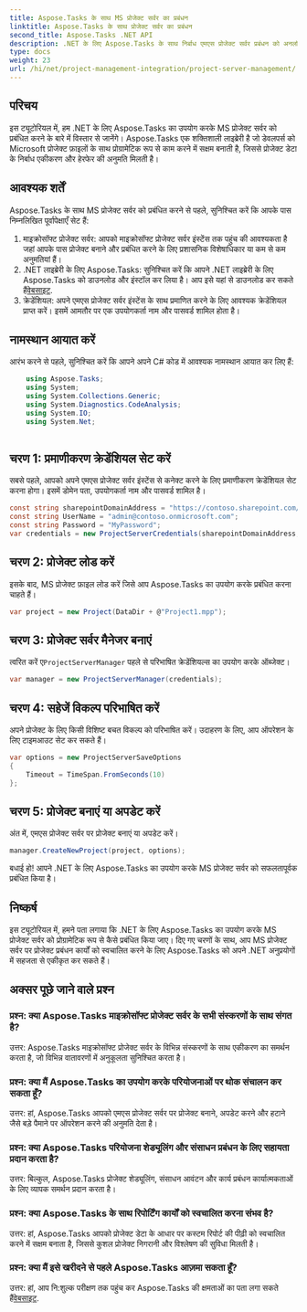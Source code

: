 ```yaml
---
title: Aspose.Tasks के साथ MS प्रोजेक्ट सर्वर का प्रबंधन
linktitle: Aspose.Tasks के साथ प्रोजेक्ट सर्वर का प्रबंधन
second_title: Aspose.Tasks .NET API
description: .NET के लिए Aspose.Tasks के साथ निर्बाध एमएस प्रोजेक्ट सर्वर प्रबंधन को अनलॉक करें। प्रोजेक्ट कार्यों को सहजता से स्वचालित करें।
type: docs
weight: 23
url: /hi/net/project-management-integration/project-server-management/
---
```

## परिचय
इस ट्यूटोरियल में, हम .NET के लिए Aspose.Tasks का उपयोग करके MS प्रोजेक्ट सर्वर को प्रबंधित करने के बारे में विस्तार से जानेंगे। Aspose.Tasks एक शक्तिशाली लाइब्रेरी है जो डेवलपर्स को Microsoft प्रोजेक्ट फ़ाइलों के साथ प्रोग्रामेटिक रूप से काम करने में सक्षम बनाती है, जिससे प्रोजेक्ट डेटा के निर्बाध एकीकरण और हेरफेर की अनुमति मिलती है।
## आवश्यक शर्तें
Aspose.Tasks के साथ MS प्रोजेक्ट सर्वर को प्रबंधित करने से पहले, सुनिश्चित करें कि आपके पास निम्नलिखित पूर्वापेक्षाएँ सेट हैं:
1. माइक्रोसॉफ्ट प्रोजेक्ट सर्वर: आपको माइक्रोसॉफ्ट प्रोजेक्ट सर्वर इंस्टेंस तक पहुंच की आवश्यकता है जहां आपके पास प्रोजेक्ट बनाने और प्रबंधित करने के लिए प्रशासनिक विशेषाधिकार या कम से कम अनुमतियां हैं।
2.  .NET लाइब्रेरी के लिए Aspose.Tasks: सुनिश्चित करें कि आपने .NET लाइब्रेरी के लिए Aspose.Tasks को डाउनलोड और इंस्टॉल कर लिया है। आप इसे यहां से डाउनलोड कर सकते हैं[वेबसाइट](https://releases.aspose.com/tasks/net/).
3. क्रेडेंशियल: अपने एमएस प्रोजेक्ट सर्वर इंस्टेंस के साथ प्रमाणित करने के लिए आवश्यक क्रेडेंशियल प्राप्त करें। इसमें आमतौर पर एक उपयोगकर्ता नाम और पासवर्ड शामिल होता है।
## नामस्थान आयात करें
आरंभ करने से पहले, सुनिश्चित करें कि आपने अपने C# कोड में आवश्यक नामस्थान आयात कर लिए हैं:
```csharp
    using Aspose.Tasks;
    using System;
    using System.Collections.Generic;
    using System.Diagnostics.CodeAnalysis;
    using System.IO;
    using System.Net;
    
```
## चरण 1: प्रमाणीकरण क्रेडेंशियल सेट करें
सबसे पहले, आपको अपने एमएस प्रोजेक्ट सर्वर इंस्टेंस से कनेक्ट करने के लिए प्रमाणीकरण क्रेडेंशियल सेट करना होगा। इसमें डोमेन पता, उपयोगकर्ता नाम और पासवर्ड शामिल है।
```csharp
const string sharepointDomainAddress = "https://contoso.sharepoint.com/sites/pwa";
const string UserName = "admin@contoso.onmicrosoft.com";
const string Password = "MyPassword";
var credentials = new ProjectServerCredentials(sharepointDomainAddress, UserName, Password);
```
## चरण 2: प्रोजेक्ट लोड करें
इसके बाद, MS प्रोजेक्ट फ़ाइल लोड करें जिसे आप Aspose.Tasks का उपयोग करके प्रबंधित करना चाहते हैं।
```csharp
var project = new Project(DataDir + @"Project1.mpp");
```
## चरण 3: प्रोजेक्ट सर्वर मैनेजर बनाएं
 त्वरित करें ए`ProjectServerManager` पहले से परिभाषित क्रेडेंशियल्स का उपयोग करके ऑब्जेक्ट।
```csharp
var manager = new ProjectServerManager(credentials);
```
## चरण 4: सहेजें विकल्प परिभाषित करें
अपने प्रोजेक्ट के लिए किसी विशिष्ट बचत विकल्प को परिभाषित करें। उदाहरण के लिए, आप ऑपरेशन के लिए टाइमआउट सेट कर सकते हैं।
```csharp
var options = new ProjectServerSaveOptions
{
    Timeout = TimeSpan.FromSeconds(10)
};
```
## चरण 5: प्रोजेक्ट बनाएं या अपडेट करें
अंत में, एमएस प्रोजेक्ट सर्वर पर प्रोजेक्ट बनाएं या अपडेट करें।
```csharp
manager.CreateNewProject(project, options);
```
बधाई हो! आपने .NET के लिए Aspose.Tasks का उपयोग करके MS प्रोजेक्ट सर्वर को सफलतापूर्वक प्रबंधित किया है।

## निष्कर्ष
इस ट्यूटोरियल में, हमने पता लगाया कि .NET के लिए Aspose.Tasks का उपयोग करके MS प्रोजेक्ट सर्वर को प्रोग्रामेटिक रूप से कैसे प्रबंधित किया जाए। दिए गए चरणों के साथ, आप MS प्रोजेक्ट सर्वर पर प्रोजेक्ट प्रबंधन कार्यों को स्वचालित करने के लिए Aspose.Tasks को अपने .NET अनुप्रयोगों में सहजता से एकीकृत कर सकते हैं।
## अक्सर पूछे जाने वाले प्रश्न
### प्रश्न: क्या Aspose.Tasks माइक्रोसॉफ्ट प्रोजेक्ट सर्वर के सभी संस्करणों के साथ संगत है?
उत्तर: Aspose.Tasks माइक्रोसॉफ्ट प्रोजेक्ट सर्वर के विभिन्न संस्करणों के साथ एकीकरण का समर्थन करता है, जो विभिन्न वातावरणों में अनुकूलता सुनिश्चित करता है।
### प्रश्न: क्या मैं Aspose.Tasks का उपयोग करके परियोजनाओं पर थोक संचालन कर सकता हूँ?
उत्तर: हां, Aspose.Tasks आपको एमएस प्रोजेक्ट सर्वर पर प्रोजेक्ट बनाने, अपडेट करने और हटाने जैसे बड़े पैमाने पर ऑपरेशन करने की अनुमति देता है।
### प्रश्न: क्या Aspose.Tasks परियोजना शेड्यूलिंग और संसाधन प्रबंधन के लिए सहायता प्रदान करता है?
उत्तर: बिल्कुल, Aspose.Tasks प्रोजेक्ट शेड्यूलिंग, संसाधन आवंटन और कार्य प्रबंधन कार्यात्मकताओं के लिए व्यापक समर्थन प्रदान करता है।
### प्रश्न: क्या Aspose.Tasks के साथ रिपोर्टिंग कार्यों को स्वचालित करना संभव है?
उत्तर: हां, Aspose.Tasks आपको प्रोजेक्ट डेटा के आधार पर कस्टम रिपोर्ट की पीढ़ी को स्वचालित करने में सक्षम बनाता है, जिससे कुशल प्रोजेक्ट निगरानी और विश्लेषण की सुविधा मिलती है।
### प्रश्न: क्या मैं इसे खरीदने से पहले Aspose.Tasks आज़मा सकता हूँ?
 उत्तर: हां, आप नि:शुल्क परीक्षण तक पहुंच कर Aspose.Tasks की क्षमताओं का पता लगा सकते हैं[वेबसाइट](https://purchase.aspose.com/temporary-license/).